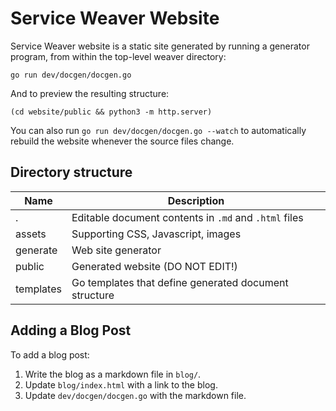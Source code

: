 # Service Weaver Website

Service Weaver website is a static site generated by running a generator
program, from within the top-level weaver directory:

```console
go run dev/docgen/docgen.go
```

And to preview the resulting structure:

```console
(cd website/public && python3 -m http.server)
```

You can also run `go run dev/docgen/docgen.go --watch` to automatically rebuild
the website whenever the source files change.

## Directory structure

| Name         | Description |
| ------------ | ----------- |
| .            | Editable document contents in `.md` and `.html` files |
| assets       | Supporting CSS, Javascript, images |
| generate     | Web site generator |
| public       | Generated website (DO NOT EDIT!) |
| templates    | Go templates that define generated document structure |

## Adding a Blog Post

To add a blog post:

1. Write the blog as a markdown file in `blog/`.
2. Update `blog/index.html` with a link to the blog.
2. Update `dev/docgen/docgen.go` with the markdown file.
